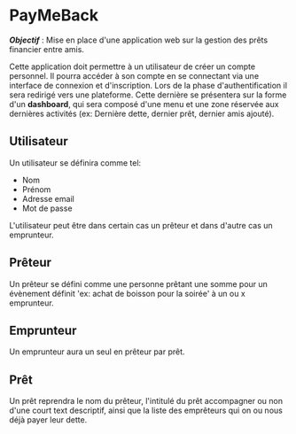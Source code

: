 # PayMeBack

*__Objectif__* : Mise en place d'une application web sur la gestion des prêts financier entre amis.

Cette application doit permettre à un utilisateur de créer un compte personnel. Il pourra accéder à son compte en se connectant via une interface de connexion et d'inscription. Lors de la phase d'authentification il sera redirigé vers une plateforme. Cette dernière se présentera sur la forme d'un __dashboard__, qui sera composé d'une menu
et une zone réservée aux dernières activités (ex: Dernière dette, dernier prêt, dernier amis ajouté).

## Utilisateur

Un utilisateur se définira comme tel:

- Nom
- Prénom
- Adresse email
- Mot de passe

L'utilisateur peut être dans certain cas un prêteur et dans d'autre cas un emprunteur.

## Prêteur

Un prêteur se défini comme une personne prêtant une somme pour un évènement définit 'ex: achat de boisson pour la soirée' à un ou x emprunteur.

## Emprunteur

Un emprunteur aura un seul en prêteur par prêt.

## Prêt

Un prêt reprendra le nom du prêteur,  l'intitulé du prêt accompagner ou non d'une court text descriptif, ainsi que la liste des emprêteurs qui on ou nous déjà payer leur dette.
